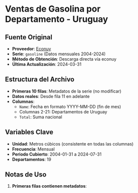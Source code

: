 # Ventas de Gasolina por Departamento - Uruguay

## Fuente Original
- **Proveedor**: [Econuy](https://github.com/rxavier/econuy)
- **Serie**: `gasoline` (Datos mensuales 2004-2024)
- **Método de Obtención**: Descarga directa vía econuy
- **Última Actualización**: 2024-03-31

## Estructura del Archivo
- **Primeras 10 filas**: Metadatos de la serie (no modificar)
- **Datos reales**: Desde fila 11 en adelante
- **Columnas**:
  - `Name`: Fecha en formato YYYY-MM-DD (fin de mes)
  - Columnas 2-21: Departamentos de Uruguay
  - `Total`: Suma nacional

## Variables Clave
- **Unidad**: Metros cúbicos (consistente en todas las columnas)
- **Frecuencia**: Mensual
- **Periodo Cubierto**: 2004-01-31 a 2024-07-31
- **Departamentos**: 19

## Notas de Uso
1. **Primeras filas contienen metadatos**: